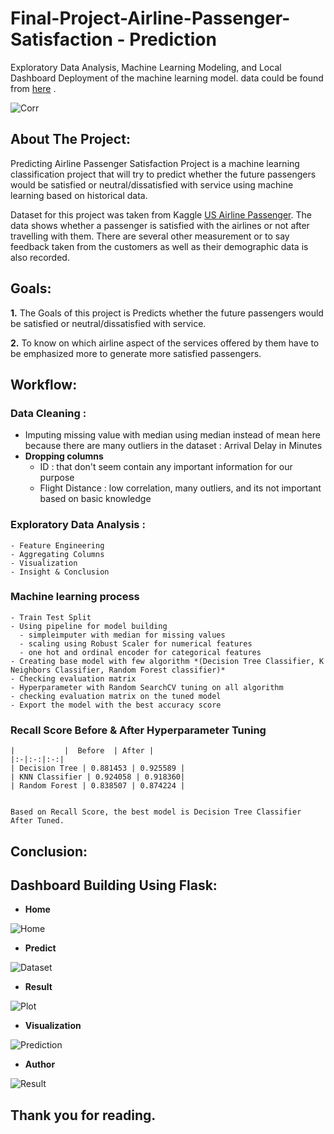 # **Final-Project-Airline-Passenger-Satisfaction - Prediction**
Exploratory Data Analysis, Machine Learning Modeling, and Local Dashboard Deployment of the machine learning model. data could be found from [here](https://www.kaggle.com/johndddddd/customer-satisfaction) .

![Corr](/Images/Corr.png)

## **About The Project:** 

Predicting Airline Passenger Satisfaction Project is a machine learning classification project that will try to predict whether the future passengers would be satisfied or neutral/dissatisfied with service using machine learning based on historical data.

Dataset for this project was taken from Kaggle [US Airline Passenger](https://www.kaggle.com/johndddddd/customer-satisfaction). The data shows whether a passenger is satisfied with the airlines or not after travelling with them. There are several other measurement or to say feedback taken from the customers as well as their demographic data is also recorded.


## **Goals:**

**1.** The Goals of this project is Predicts whether the future passengers would be satisfied or neutral/dissatisfied with service. 

**2.** To know on which airline aspect of the services offered by them have to be emphasized more to generate more satisfied passengers.


## **Workflow:**

### **Data Cleaning :** 
  - Imputing missing value with median using median instead of mean here because there are many outliers in the dataset : Arrival Delay in Minutes
  - **Dropping columns** 
    - ID : that don't seem contain any important information for our purpose
    - Flight Distance :  low correlation, many outliers, and its not important based on basic knowledge
      
 ### **Exploratory Data Analysis :** 
    - Feature Engineering 
    - Aggregating Columns
    - Visualization
    - Insight & Conclusion
  
 ### **Machine learning process**
    - Train Test Split
    - Using pipeline for model building 
      - simpleimputer with median for missing values
      - scaling using Robust Scaler for numerical features
      - one hot and ordinal encoder for categorical features
    - Creating base model with few algorithm *(Decision Tree Classifier, K Neighbors Classifier, Random Forest classifier)*
    - Checking evaluation matrix
    - Hyperparameter with Random SearchCV tuning on all algorithm
    - checking evaluation matrix on the tuned model
    - Export the model with the best accuracy score

 ### **Recall Score Before & After Hyperparameter Tuning**

    |           |  Before  | After |
    |:-|:-:|:-:|
    | Decision Tree | 0.881453 | 0.925589 |
    | KNN Classifier | 0.924058 | 0.918360|
    | Random Forest | 0.838507 | 0.874224 |
    

    Based on Recall Score, the best model is Decision Tree Classifier After Tuned.

## **Conclusion:**


## **Dashboard Building Using Flask:**

- **Home**

![Home](/Images/Home.png)

- **Predict**

![Dataset](/Images/Dataset.png)

- **Result**

![Plot](/Images/Visualization.png)

- **Visualization**

![Prediction](/Images/Prediction.png)

- **Author**

![Result](/Images/Result.png)

## **Thank you for reading.**



